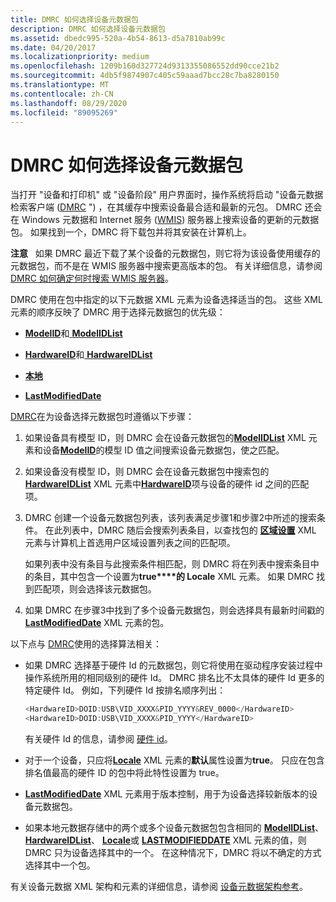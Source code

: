 ```yaml
---
title: DMRC 如何选择设备元数据包
description: DMRC 如何选择设备元数据包
ms.assetid: dbedc995-520a-4b54-8613-d5a7810ab99c
ms.date: 04/20/2017
ms.localizationpriority: medium
ms.openlocfilehash: 1209b160d327724d9313355086552dd90cce21b2
ms.sourcegitcommit: 4db5f9874907c405c59aaad7bcc28c7ba8280150
ms.translationtype: MT
ms.contentlocale: zh-CN
ms.lasthandoff: 08/29/2020
ms.locfileid: "89095269"
---
```

# <a name="how-the-dmrc-selects-a-device-metadata-package"></a>DMRC 如何选择设备元数据包


当打开 "设备和打印机" 或 "设备阶段" 用户界面时，操作系统将启动 "设备元数据检索客户端 ([DMRC](device-metadata-retrieval-client.md) ") ，在其缓存中搜索设备最合适和最新的元包。 DMRC 还会在 Windows 元数据和 Internet 服务 ([WMIS](windows-metadata-and-internet-services.md)) 服务器上搜索设备的更新的元数据包。 如果找到一个，DMRC 将下载包并将其安装在计算机上。

**注意**   如果 DMRC 最近下载了某个设备的元数据包，则它将为该设备使用缓存的元数据包，而不是在 WMIS 服务器中搜索更高版本的包。 有关详细信息，请参阅 [DMRC 如何确定何时搜索 WMIS 服务器](how-the-dmrc-determines-when-to-search-the-wmis-server.md)。

 

DMRC 使用在包中指定的以下元数据 XML 元素为设备选择适当的包。 这些 XML 元素的顺序反映了 DMRC 用于选择元数据包的优先级：

-   [**ModelID**](/previous-versions/windows/hardware/metadata/ff549295(v=vs.85))和[ **ModelIDList**](/previous-versions/windows/hardware/metadata/ff549303(v=vs.85))

-   [**HardwareID**](/previous-versions/windows/hardware/metadata/ff546114(v=vs.85))和[ **HardwareIDList**](/previous-versions/windows/hardware/metadata/ff546121(v=vs.85))

-   [**本地**](/previous-versions/windows/hardware/metadata/ff548647(v=vs.85))

-   [**LastModifiedDate**](/previous-versions/windows/hardware/metadata/ff548624(v=vs.85))

[DMRC](device-metadata-retrieval-client.md)在为设备选择元数据包时遵循以下步骤：

1.  如果设备具有模型 ID，则 DMRC 会在设备元数据包的[**ModelIDList**](/previous-versions/windows/hardware/metadata/ff549303(v=vs.85)) XML 元素和设备[**ModelID**](/previous-versions/windows/hardware/metadata/ff549295(v=vs.85))的模型 ID 值之间搜索设备元数据包，使之匹配。

2.  如果设备没有模型 ID，则 DMRC 会在设备元数据包中搜索包的[**HardwareIDList**](/previous-versions/windows/hardware/metadata/ff546121(v=vs.85)) XML 元素中[**HardwareID**](/previous-versions/windows/hardware/metadata/ff546114(v=vs.85))项与设备的硬件 id 之间的匹配项。

3.  DMRC 创建一个设备元数据包列表，该列表满足步骤1和步骤2中所述的搜索条件。 在此列表中，DMRC 随后会搜索列表条目，以查找包的 [**区域设置**](/previous-versions/windows/hardware/metadata/ff548647(v=vs.85)) XML 元素与计算机上首选用户区域设置列表之间的匹配项。

    如果列表中没有条目与此搜索条件相匹配，则 DMRC 将在列表中搜索条目中的条目，其中包含一个设置为**true****的 Locale** XML 元素。 如果 DMRC 找到匹配项，则会选择该元数据包。

4.  如果 DMRC 在步骤3中找到了多个设备元数据包，则会选择具有最新时间戳的 [**LastModifiedDate**](/previous-versions/windows/hardware/metadata/ff548624(v=vs.85)) XML 元素的包。

以下点与 [DMRC](device-metadata-retrieval-client.md)使用的选择算法相关：

-   如果 DMRC 选择基于硬件 Id 的元数据包，则它将使用在驱动程序安装过程中操作系统所用的相同级别的硬件 Id。 DMRC 排名比不太具体的硬件 Id 更多的特定硬件 Id。 例如，下列硬件 Id 按排名顺序列出：

    ```cpp
    <HardwareID>DOID:USB\VID_XXXX&PID_YYYY&REV_0000</HardwareID>
    <HardwareID>DOID:USB\VID_XXXX&PID_YYYY</HardwareID>
    ```

    有关硬件 Id 的信息，请参阅 [硬件 id](hardware-ids.md)。

-   对于一个设备，只应将[**Locale**](/previous-versions/windows/hardware/metadata/ff548647(v=vs.85)) XML 元素的**默认**属性设置为**true**。 只应在包含排名值最高的硬件 ID 的包中将此特性设置为 true。

-   [**LastModifiedDate**](/previous-versions/windows/hardware/metadata/ff548624(v=vs.85)) XML 元素用于版本控制，用于为设备选择较新版本的设备元数据包。

-   如果本地元数据存储中的两个或多个设备元数据包包含相同的 [**ModelIDList**](/previous-versions/windows/hardware/metadata/ff549303(v=vs.85))、 [**HardwareIDList**](/previous-versions/windows/hardware/metadata/ff546121(v=vs.85))、 [**Locale**](/previous-versions/windows/hardware/metadata/ff548647(v=vs.85))或 [**LASTMODIFIEDDATE**](/previous-versions/windows/hardware/metadata/ff548624(v=vs.85)) XML 元素的值，则 DMRC 只为设备选择其中的一个。 在这种情况下，DMRC 将以不确定的方式选择其中一个包。

有关设备元数据 XML 架构和元素的详细信息，请参阅 [设备元数据架构参考](/previous-versions/windows/hardware/metadata/ff541452(v=vs.85))。

 

